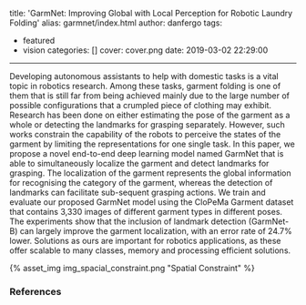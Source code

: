 title: 'GarmNet: Improving Global with Local Perception for Robotic Laundry Folding'
alias: garmnet/index.html
author: danfergo
tags:
  - featured
  - vision
categories: []
cover: cover.png
date: 2019-03-02 22:29:00
---
Developing autonomous assistants to help with domestic tasks is a vital topic in robotics research. Among these tasks, garment folding is one of them that is still far from being achieved mainly due to the large number of possible configurations that a crumpled piece of clothing may exhibit. Research has been done on either estimating the pose of the garment as a whole or detecting the landmarks for grasping separately. However, such works constrain the capability of the robots to perceive the states of the garment by limiting the representations for one single task. In this paper, we propose a novel end-to-end deep learning model named GarmNet that is able to simultaneously localize the garment and detect landmarks for grasping. The localization of the garment represents the global information for recognising the category of the garment, whereas the detection of landmarks can facilitate sub-sequent grasping actions. We train and evaluate our proposed GarmNet model using the CloPeMa Garment dataset that contains 3,330 images of different garment types in different poses. The experiments show that the inclusion of landmark detection (GarmNet-B) can largely improve the garment localization, with an error rate of 24.7% lower. Solutions as ours are important for robotics applications, as these offer scalable to many classes, memory and processing efficient solutions.


{% asset_img img_spacial_constraint.png "Spatial Constraint" %}


### References
[^1]: GarmNet: Improving Global with Local Perception for Robotic Laundry Folding, TAROS 2019, **[arxiv]([https://arxiv.org/abs/1907.00408])**
[^2]: Detecting garment and its landmarks MSc dissertation, 2017-07-18. **[UP Open Repository](https://hdl.handle.net/10216/107701)** 